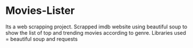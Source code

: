 # Movies-Lister

Its a web scrapping project.
Scrapped imdb website using beautiful soup to show the list of top and trending movies according to genre.
Libraries used = beautiful soup and requests 